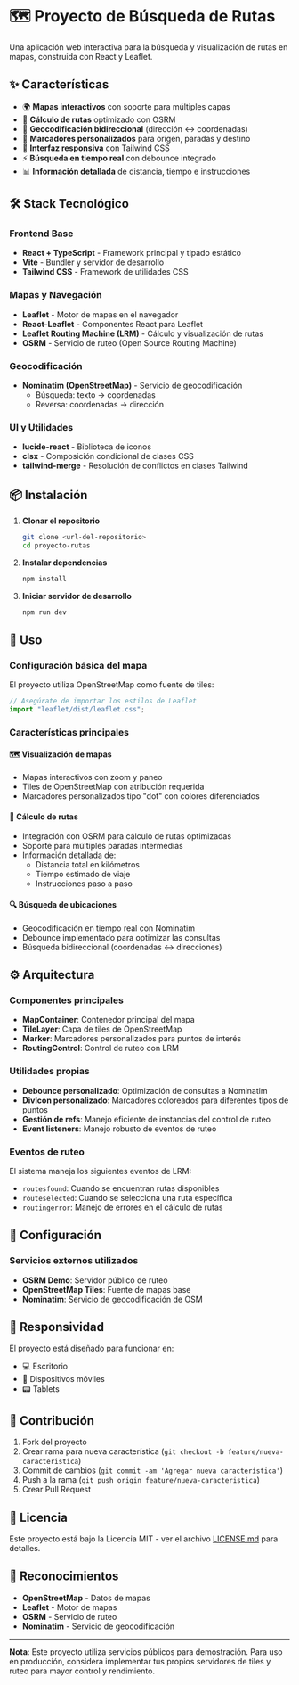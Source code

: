 # 🗺️ Proyecto de Búsqueda de Rutas

Una aplicación web interactiva para la búsqueda y visualización de rutas en mapas, construida con React y Leaflet.

## ✨ Características

- 🌍 **Mapas interactivos** con soporte para múltiples capas
- 🧭 **Cálculo de rutas** optimizado con OSRM
- 📍 **Geocodificación bidireccional** (dirección ↔ coordenadas)
- 🎯 **Marcadores personalizados** para origen, paradas y destino
- 📱 **Interfaz responsiva** con Tailwind CSS
- ⚡ **Búsqueda en tiempo real** con debounce integrado
- 📊 **Información detallada** de distancia, tiempo e instrucciones

## 🛠️ Stack Tecnológico

### Frontend Base
- **React + TypeScript** - Framework principal y tipado estático
- **Vite** - Bundler y servidor de desarrollo
- **Tailwind CSS** - Framework de utilidades CSS

### Mapas y Navegación
- **Leaflet** - Motor de mapas en el navegador
- **React-Leaflet** - Componentes React para Leaflet
- **Leaflet Routing Machine (LRM)** - Cálculo y visualización de rutas
- **OSRM** - Servicio de ruteo (Open Source Routing Machine)

### Geocodificación
- **Nominatim (OpenStreetMap)** - Servicio de geocodificación
  - Búsqueda: texto → coordenadas
  - Reversa: coordenadas → dirección

### UI y Utilidades
- **lucide-react** - Biblioteca de iconos
- **clsx** - Composición condicional de clases CSS
- **tailwind-merge** - Resolución de conflictos en clases Tailwind

## 📦 Instalación

1. **Clonar el repositorio**
   ```bash
   git clone <url-del-repositorio>
   cd proyecto-rutas
   ```

2. **Instalar dependencias**
   ```bash
   npm install
   ```

3. **Iniciar servidor de desarrollo**
   ```bash
   npm run dev
   ```

## 🚀 Uso

### Configuración básica del mapa

El proyecto utiliza OpenStreetMap como fuente de tiles:

```typescript
// Asegúrate de importar los estilos de Leaflet
import "leaflet/dist/leaflet.css";
```

### Características principales

#### 🗺️ **Visualización de mapas**
- Mapas interactivos con zoom y paneo
- Tiles de OpenStreetMap con atribución requerida
- Marcadores personalizados tipo "dot" con colores diferenciados

#### 🧭 **Cálculo de rutas**
- Integración con OSRM para cálculo de rutas optimizadas
- Soporte para múltiples paradas intermedias
- Información detallada de:
  - Distancia total en kilómetros
  - Tiempo estimado de viaje
  - Instrucciones paso a paso

#### 🔍 **Búsqueda de ubicaciones**
- Geocodificación en tiempo real con Nominatim
- Debounce implementado para optimizar las consultas
- Búsqueda bidireccional (coordenadas ↔ direcciones)

## ⚙️ Arquitectura

### Componentes principales
- **MapContainer**: Contenedor principal del mapa
- **TileLayer**: Capa de tiles de OpenStreetMap
- **Marker**: Marcadores personalizados para puntos de interés
- **RoutingControl**: Control de ruteo con LRM

### Utilidades propias
- **Debounce personalizado**: Optimización de consultas a Nominatim
- **DivIcon personalizado**: Marcadores coloreados para diferentes tipos de puntos
- **Gestión de refs**: Manejo eficiente de instancias del control de ruteo
- **Event listeners**: Manejo robusto de eventos de ruteo

### Eventos de ruteo
El sistema maneja los siguientes eventos de LRM:
- `routesfound`: Cuando se encuentran rutas disponibles
- `routeselected`: Cuando se selecciona una ruta específica
- `routingerror`: Manejo de errores en el cálculo de rutas

## 🔧 Configuración

### Servicios externos utilizados
- **OSRM Demo**: Servidor público de ruteo
- **OpenStreetMap Tiles**: Fuente de mapas base
- **Nominatim**: Servicio de geocodificación de OSM

## 📱 Responsividad

El proyecto está diseñado para funcionar en:
- 💻 Escritorio
- 📱 Dispositivos móviles
- 📟 Tablets

## 🤝 Contribución

1. Fork del proyecto
2. Crear rama para nueva característica (`git checkout -b feature/nueva-caracteristica`)
3. Commit de cambios (`git commit -am 'Agregar nueva característica'`)
4. Push a la rama (`git push origin feature/nueva-caracteristica`)
5. Crear Pull Request

## 📄 Licencia

Este proyecto está bajo la Licencia MIT - ver el archivo [LICENSE.md](LICENSE.md) para detalles.

## 🙏 Reconocimientos

- **OpenStreetMap** - Datos de mapas
- **Leaflet** - Motor de mapas
- **OSRM** - Servicio de ruteo
- **Nominatim** - Servicio de geocodificación

---

**Nota**: Este proyecto utiliza servicios públicos para demostración. Para uso en producción, considera implementar tus propios servidores de tiles y ruteo para mayor control y rendimiento.
